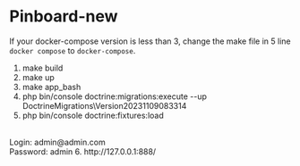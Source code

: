 <h1>Pinboard-new</h1>

If your docker-compose version is less than 3, change the make file in 5 line `docker compose` to `docker-compose`.

1. make build
2. make up
3. make app_bash
4. php bin/console doctrine:migrations:execute --up DoctrineMigrations\\Version20231109083314
5. php bin/console doctrine:fixtures:load
<br>
Login: admin@admin.com
<br>
Password: admin
6. http://127.0.0.1:888/